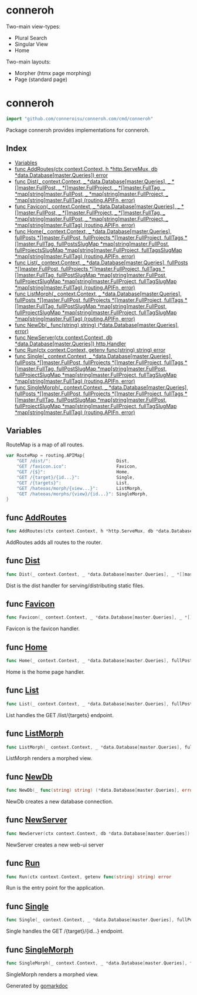 # conneroh

Two-main view-types:

- Plural Search
- Singular View
- Home

Two-main layouts:

- Morpher (htmx page morphing)
- Page (standard page)

<!-- gomarkdoc:embed:start -->

<!-- Code generated by gomarkdoc. DO NOT EDIT -->

# conneroh

```go
import "github.com/conneroisu/conneroh.com/cmd/conneroh"
```

Package conneroh provides implementations for conneroh.

## Index

- [Variables](<#variables>)
- [func AddRoutes\(ctx context.Context, h \*http.ServeMux, db \*data.Database\[master.Queries\]\) error](<#AddRoutes>)
- [func Dist\(\_ context.Context, \_ \*data.Database\[master.Queries\], \_ \*\[\]master.FullPost, \_ \*\[\]master.FullProject, \_ \*\[\]master.FullTag, \_ \*map\[string\]master.FullPost, \_ \*map\[string\]master.FullProject, \_ \*map\[string\]master.FullTag\) \(routing.APIFn, error\)](<#Dist>)
- [func Favicon\(\_ context.Context, \_ \*data.Database\[master.Queries\], \_ \*\[\]master.FullPost, \_ \*\[\]master.FullProject, \_ \*\[\]master.FullTag, \_ \*map\[string\]master.FullPost, \_ \*map\[string\]master.FullProject, \_ \*map\[string\]master.FullTag\) \(routing.APIFn, error\)](<#Favicon>)
- [func Home\(\_ context.Context, \_ \*data.Database\[master.Queries\], fullPosts \*\[\]master.FullPost, fullProjects \*\[\]master.FullProject, fullTags \*\[\]master.FullTag, fullPostsSlugMap \*map\[string\]master.FullPost, fullProjectsSlugMap \*map\[string\]master.FullProject, fullTagsSlugMap \*map\[string\]master.FullTag\) \(routing.APIFn, error\)](<#Home>)
- [func List\(\_ context.Context, \_ \*data.Database\[master.Queries\], fullPosts \*\[\]master.FullPost, fullProjects \*\[\]master.FullProject, fullTags \*\[\]master.FullTag, fullPostSlugMap \*map\[string\]master.FullPost, fullProjectSlugMap \*map\[string\]master.FullProject, fullTagSlugMap \*map\[string\]master.FullTag\) \(routing.APIFn, error\)](<#List>)
- [func ListMorph\(\_ context.Context, \_ \*data.Database\[master.Queries\], fullPosts \*\[\]master.FullPost, fullProjects \*\[\]master.FullProject, fullTags \*\[\]master.FullTag, fullPostSlugMap \*map\[string\]master.FullPost, fullProjectSlugMap \*map\[string\]master.FullProject, fullTagSlugMap \*map\[string\]master.FullTag\) \(routing.APIFn, error\)](<#ListMorph>)
- [func NewDb\(\_ func\(string\) string\) \(\*data.Database\[master.Queries\], error\)](<#NewDb>)
- [func NewServer\(ctx context.Context, db \*data.Database\[master.Queries\]\) http.Handler](<#NewServer>)
- [func Run\(ctx context.Context, getenv func\(string\) string\) error](<#Run>)
- [func Single\(\_ context.Context, \_ \*data.Database\[master.Queries\], fullPosts \*\[\]master.FullPost, fullProjects \*\[\]master.FullProject, fullTags \*\[\]master.FullTag, fullPostSlugMap \*map\[string\]master.FullPost, fullProjectSlugMap \*map\[string\]master.FullProject, fullTagSlugMap \*map\[string\]master.FullTag\) \(routing.APIFn, error\)](<#Single>)
- [func SingleMorph\(\_ context.Context, \_ \*data.Database\[master.Queries\], fullPosts \*\[\]master.FullPost, fullProjects \*\[\]master.FullProject, fullTags \*\[\]master.FullTag, fullPostSlugMap \*map\[string\]master.FullPost, fullProjectSlugMap \*map\[string\]master.FullProject, fullTagSlugMap \*map\[string\]master.FullTag\) \(routing.APIFn, error\)](<#SingleMorph>)


## Variables

<a name="RouteMap"></a>RouteMap is a map of all routes.

```go
var RouteMap = routing.APIMap{
    "GET /dist/":                         Dist,
    "GET /favicon.ico":                   Favicon,
    "GET /{$}":                           Home,
    "GET /{target}/{id...}":              Single,
    "GET /{targets}":                     List,
    "GET /hateoas/morph/{view...}":       ListMorph,
    "GET /hateoas/morphs/{view}/{id...}": SingleMorph,
}
```

<a name="AddRoutes"></a>
## func [AddRoutes](<https://github.com/conneroisu/conneroh.com/blob/main/cmd/conneroh/routes.go#L26-L30>)

```go
func AddRoutes(ctx context.Context, h *http.ServeMux, db *data.Database[master.Queries]) error
```

AddRoutes adds all routes to the router.

<a name="Dist"></a>
## func [Dist](<https://github.com/conneroisu/conneroh.com/blob/main/cmd/conneroh/handlers.go#L19-L28>)

```go
func Dist(_ context.Context, _ *data.Database[master.Queries], _ *[]master.FullPost, _ *[]master.FullProject, _ *[]master.FullTag, _ *map[string]master.FullPost, _ *map[string]master.FullProject, _ *map[string]master.FullTag) (routing.APIFn, error)
```

Dist is the dist handler for serving/distributing static files.

<a name="Favicon"></a>
## func [Favicon](<https://github.com/conneroisu/conneroh.com/blob/main/cmd/conneroh/handlers.go#L36-L45>)

```go
func Favicon(_ context.Context, _ *data.Database[master.Queries], _ *[]master.FullPost, _ *[]master.FullProject, _ *[]master.FullTag, _ *map[string]master.FullPost, _ *map[string]master.FullProject, _ *map[string]master.FullTag) (routing.APIFn, error)
```

Favicon is the favicon handler.

<a name="Home"></a>
## func [Home](<https://github.com/conneroisu/conneroh.com/blob/main/cmd/conneroh/handlers.go#L57-L66>)

```go
func Home(_ context.Context, _ *data.Database[master.Queries], fullPosts *[]master.FullPost, fullProjects *[]master.FullProject, fullTags *[]master.FullTag, fullPostsSlugMap *map[string]master.FullPost, fullProjectsSlugMap *map[string]master.FullProject, fullTagsSlugMap *map[string]master.FullTag) (routing.APIFn, error)
```

Home is the home page handler.

<a name="List"></a>
## func [List](<https://github.com/conneroisu/conneroh.com/blob/main/cmd/conneroh/handlers.go#L192-L201>)

```go
func List(_ context.Context, _ *data.Database[master.Queries], fullPosts *[]master.FullPost, fullProjects *[]master.FullProject, fullTags *[]master.FullTag, fullPostSlugMap *map[string]master.FullPost, fullProjectSlugMap *map[string]master.FullProject, fullTagSlugMap *map[string]master.FullTag) (routing.APIFn, error)
```

List handles the GET /list/\{targets\} endpoint.

<a name="ListMorph"></a>
## func [ListMorph](<https://github.com/conneroisu/conneroh.com/blob/main/cmd/conneroh/handlers.go#L82-L91>)

```go
func ListMorph(_ context.Context, _ *data.Database[master.Queries], fullPosts *[]master.FullPost, fullProjects *[]master.FullProject, fullTags *[]master.FullTag, fullPostSlugMap *map[string]master.FullPost, fullProjectSlugMap *map[string]master.FullProject, fullTagSlugMap *map[string]master.FullTag) (routing.APIFn, error)
```

ListMorph renders a morphed view.

<a name="NewDb"></a>
## func [NewDb](<https://github.com/conneroisu/conneroh.com/blob/main/cmd/conneroh/root.go#L59>)

```go
func NewDb(_ func(string) string) (*data.Database[master.Queries], error)
```

NewDb creates a new database connection.

<a name="NewServer"></a>
## func [NewServer](<https://github.com/conneroisu/conneroh.com/blob/main/cmd/conneroh/root.go#L32-L35>)

```go
func NewServer(ctx context.Context, db *data.Database[master.Queries]) http.Handler
```

NewServer creates a new web\-ui server

<a name="Run"></a>
## func [Run](<https://github.com/conneroisu/conneroh.com/blob/main/cmd/conneroh/root.go#L64-L67>)

```go
func Run(ctx context.Context, getenv func(string) string) error
```

Run is the entry point for the application.

<a name="Single"></a>
## func [Single](<https://github.com/conneroisu/conneroh.com/blob/main/cmd/conneroh/handlers.go#L246-L255>)

```go
func Single(_ context.Context, _ *data.Database[master.Queries], fullPosts *[]master.FullPost, fullProjects *[]master.FullProject, fullTags *[]master.FullTag, fullPostSlugMap *map[string]master.FullPost, fullProjectSlugMap *map[string]master.FullProject, fullTagSlugMap *map[string]master.FullTag) (routing.APIFn, error)
```

Single handles the GET /\{target\}/\{id...\} endpoint.

<a name="SingleMorph"></a>
## func [SingleMorph](<https://github.com/conneroisu/conneroh.com/blob/main/cmd/conneroh/handlers.go#L121-L130>)

```go
func SingleMorph(_ context.Context, _ *data.Database[master.Queries], fullPosts *[]master.FullPost, fullProjects *[]master.FullProject, fullTags *[]master.FullTag, fullPostSlugMap *map[string]master.FullPost, fullProjectSlugMap *map[string]master.FullProject, fullTagSlugMap *map[string]master.FullTag) (routing.APIFn, error)
```

SingleMorph renders a morphed view.

Generated by [gomarkdoc](<https://github.com/princjef/gomarkdoc>)


<!-- gomarkdoc:embed:end -->
